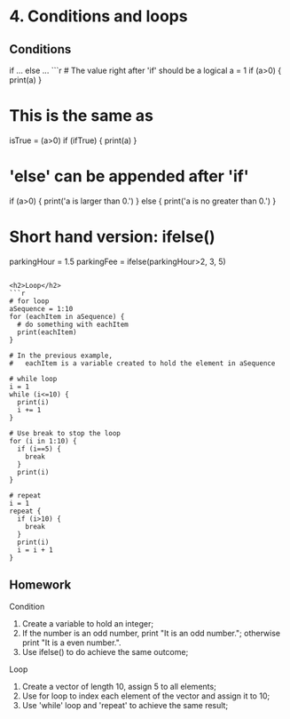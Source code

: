 <h1>4. Conditions and loops</h1>

<h2>Conditions</h2>
<p>if ... else ...
```r
# The value right after 'if' should be a logical
a = 1
if (a>0) {
  print(a)
}

# This is the same as
isTrue = (a>0)
if (ifTrue) {
  print(a)
}

# 'else' can be appended after 'if'
if (a>0) {
  print('a is larger than 0.')
} else {
  print('a is no greater than 0.')
}

# Short hand version: ifelse()
parkingHour = 1.5
parkingFee = ifelse(parkingHour>2, 3, 5)
```

<h2>Loop</h2>
```r
# for loop
aSequence = 1:10
for (eachItem in aSequence) {
  # do something with eachItem
  print(eachItem)
}

# In the previous example, 
#   eachItem is a variable created to hold the element in aSequence

# while loop
i = 1
while (i<=10) {
  print(i)
  i += 1
}

# Use break to stop the loop
for (i in 1:10) {
  if (i==5) {
    break
  }
  print(i)
}

# repeat
i = 1
repeat {
  if (i>10) {
    break
  }
  print(i)
  i = i + 1
}
```

<h2>Homework</h2>
<p>Condition</p>
<ol>
  <li>Create a variable to hold an integer;</li>
  <li>If the number is an odd number, print "It is an odd number."; otherwise print "It is a even number.".</li>
  <li>Use ifelse() to do achieve the same outcome;</li>
</ol>
<p>Loop</p>
<ol>
  <li>Create a vector of length 10, assign 5 to all elements;</li>
  <li>Use for loop to index each element of the vector and assign it to 10;</li>
  <li>Use 'while' loop and 'repeat' to achieve the same result;</li>
</ol>
